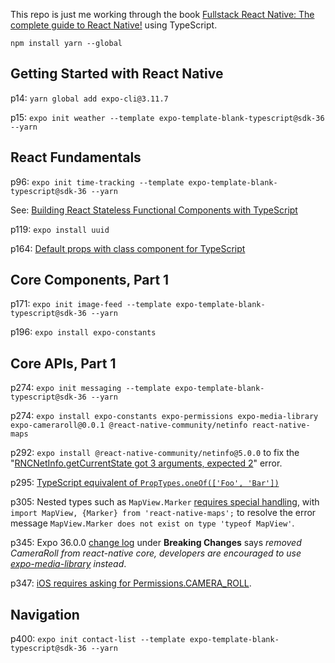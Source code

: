 This repo is just me working through the book
[Fullstack React Native: The complete guide to React Native!](https://www.newline.co/fullstack-react-native/)
using TypeScript.

`npm install yarn --global`

## Getting Started with React Native
p14: `yarn global add expo-cli@3.11.7`

p15: `expo init weather --template expo-template-blank-typescript@sdk-36 --yarn`

## React Fundamentals
p96: `expo init time-tracking --template expo-template-blank-typescript@sdk-36 --yarn`

See: [Building React Stateless Functional Components with TypeScript](https://www.pluralsight.com/guides/typescript-building-react-components)

p119: `expo install uuid`

p164: [Default props with class component for TypeScript](https://stackoverflow.com/a/37282264/584829)

## Core Components, Part 1
p171: `expo init image-feed --template expo-template-blank-typescript@sdk-36 --yarn`

p196: `expo install expo-constants`

## Core APIs, Part 1
p274: `expo init messaging --template expo-template-blank-typescript@sdk-36 --yarn`

p274: `expo install expo-constants expo-permissions expo-media-library expo-cameraroll@0.0.1 @react-native-community/netinfo react-native-maps`

p292: `expo install @react-native-community/netinfo@5.0.0` to fix the 
"[RNCNetInfo.getCurrentState got 3 arguments, expected 2](https://github.com/react-native-community/react-native-netinfo/issues/297)"
error.

p295: [TypeScript equivalent of `PropTypes.oneOf(['Foo', 'Bar'])`](https://stackoverflow.com/questions/50248807/what-is-the-typescript-equivalent-of-proptypes-oneof-restrict-a-variable-to-s)

p305: Nested types such as `MapView.Marker` [requires special handling](https://stackoverflow.com/questions/57376708/why-mapview-marker-does-not-exist-on-type-typeof-mapview),
with `import MapView, {Marker} from 'react-native-maps';` to resolve 
the error message `MapView.Marker does not exist on type 'typeof MapView'`.

p345: Expo 36.0.0 [change log](https://github.com/expo/expo/blob/master/CHANGELOG.md) 
under **Breaking Changes** says 
_removed CameraRoll from react-native core, 
developers are encouraged to use [expo-media-library](https://docs.expo.io/versions/latest/sdk/media-library/) instead_.

p347: [iOS requires asking for Permissions.CAMERA_ROLL](https://github.com/expo/expo/issues/1696).

## Navigation
p400: `expo init contact-list --template expo-template-blank-typescript@sdk-36 --yarn`